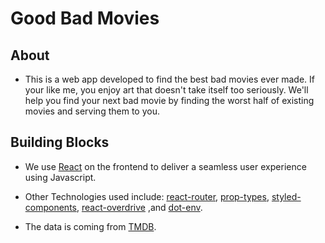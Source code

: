 # Good Bad Movies

## About

- This is a web app developed to find the best bad movies ever made. If your like me, you enjoy art that doesn't take itself too seriously. We'll help you find your next bad movie by finding the worst half of existing movies and serving them to you.

## Building Blocks

- We use [React](https://reactjs.org/docs/create-a-new-react-app.html) on the frontend to deliver a seamless user experience using Javascript.

- Other Technologies used include: [react-router](https://reactrouter.com/web/api/Link/component-reactcomponent), [prop-types](https://github.com/facebook/prop-types), [styled-components](https://styled-components.com/docs/basics#styling-any-component), [react-overdrive](https://github.com/berzniz/react-overdrive) ,and [dot-env](https://github.com/motdotla/dotenv).

- The data is coming from [TMDB](https://www.themoviedb.org/documentation/api/discover).
